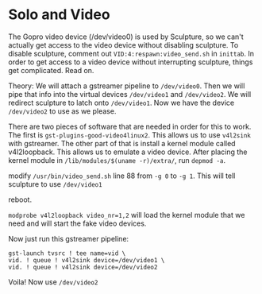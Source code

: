 # Solo and Video

The Gopro video device (/dev/video0) is used by Sculpture, so we can't actually get access to the video device without disabling sculpture.  To disable sculpture, comment out `VID:4:respawn:video_send.sh` in `inittab`.  In order to get access to a video device without interrupting sculpture, things get complicated.  Read on.

Theory: We will attach a gstreamer pipeline to `/dev/video0`.  Then we will pipe that info into the virtual devices `/dev/video1` and `/dev/video2`.  We will redirect sculpture to latch onto `/dev/video1`.  Now we have the device `/dev/video2` to use as we please.

There are two pieces of software that are needed in order for this to work.  The first is `gst-plugins-good-video4linux2`.  This allows us to use `v4l2sink` with gstreamer.  The other part of that is install a kernel module called v4l2loopback.  This allows us to emulate a video device.  After placing the kernel module in `/lib/modules/$(uname -r)/extra/`, run `depmod -a`.

modify `/usr/bin/video_send.sh`  line 88 from `-g 0` to `-g 1`.  This will tell sculpture to use `/dev/video1`

reboot.

`modprobe v4l2loopback video_nr=1,2` will load the kernel module that we need and will start the fake video devices.

Now just run this gstreamer pipeline:
```
gst-launch tvsrc ! tee name=vid \
vid. ! queue ! v4l2sink device=/dev/video1 \
vid. ! queue ! v4l2sink device=/dev/video2
```

Voila!  Now use `/dev/video2`
